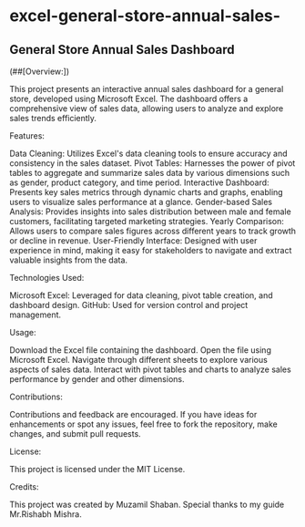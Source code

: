 # excel-general-store-annual-sales-
<H2>General Store Annual Sales Dashboard</H2>

(##[Overview:])

This project presents an interactive annual sales dashboard for a general store, developed using Microsoft Excel. The dashboard offers a comprehensive view of sales data, allowing users to analyze and explore sales trends efficiently.

Features:

Data Cleaning: Utilizes Excel's data cleaning tools to ensure accuracy and consistency in the sales dataset.
Pivot Tables: Harnesses the power of pivot tables to aggregate and summarize sales data by various dimensions such as gender, product category, and time period.
Interactive Dashboard: Presents key sales metrics through dynamic charts and graphs, enabling users to visualize sales performance at a glance.
Gender-based Sales Analysis: Provides insights into sales distribution between male and female customers, facilitating targeted marketing strategies.
Yearly Comparison: Allows users to compare sales figures across different years to track growth or decline in revenue.
User-Friendly Interface: Designed with user experience in mind, making it easy for stakeholders to navigate and extract valuable insights from the data.

Technologies Used:

Microsoft Excel: Leveraged for data cleaning, pivot table creation, and dashboard design.
GitHub: Used for version control and project management.

Usage:

Download the Excel file containing the dashboard.
Open the file using Microsoft Excel.
Navigate through different sheets to explore various aspects of sales data.
Interact with pivot tables and charts to analyze sales performance by gender and other dimensions.

Contributions:

Contributions and feedback are encouraged. If you have ideas for enhancements or spot any issues, feel free to fork the repository, make changes, and submit pull requests.

License:

This project is licensed under the MIT License.

Credits:

This project was created by Muzamil Shaban. Special thanks to my guide Mr.Rishabh Mishra.
